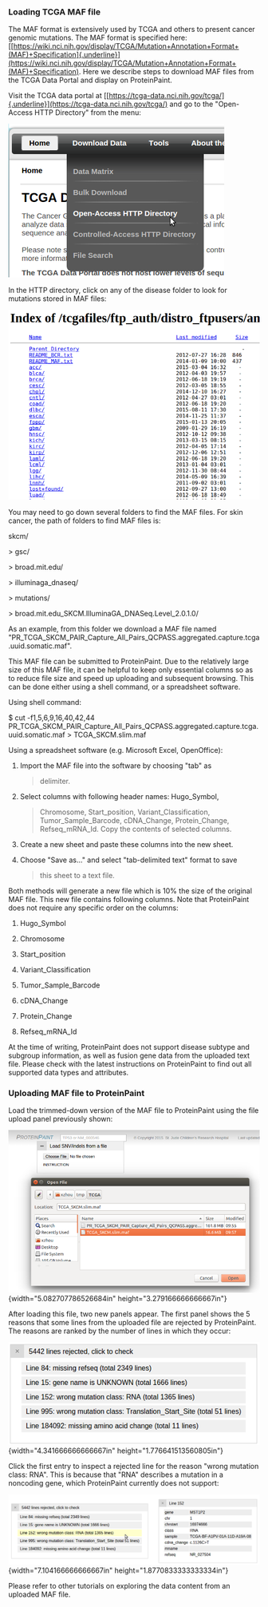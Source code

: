 ### **Loading TCGA MAF file**

The MAF format is extensively used by TCGA and others to present cancer
genomic mutations. The MAF format is specified here:
[[https://wiki.nci.nih.gov/display/TCGA/Mutation+Annotation+Format+(MAF)+Specification]{.underline}](https://wiki.nci.nih.gov/display/TCGA/Mutation+Annotation+Format+(MAF)+Specification).
Here we describe steps to download MAF files from the TCGA Data Portal
and display on ProteinPaint.

Visit the TCGA data portal at [[https://tcga-data.nci.nih.gov/tcga/]{.underline}](https://tcga-data.nci.nih.gov/tcga/) and go to the "Open-Access HTTP Directory" from the menu:

![](../../../images/guides/proteinpaint/advanced-guides/loading-tcga-maf-file/media/image3.png)

In the HTTP directory, click on any of the disease folder to look for
mutations stored in MAF files:

![](../../../images/guides/proteinpaint/advanced-guides/loading-tcga-maf-file/media/image1.png)

You may need to go down several folders to find the MAF files. For skin
cancer, the path of folders to find MAF files is:

skcm/

\> gsc/

\> broad.mit.edu/

\> illuminaga\_dnaseq/

\> mutations/

\> broad.mit.edu\_SKCM.IlluminaGA\_DNASeq.Level\_2.0.1.0/

As an example, from this folder we download a MAF file named
"PR\_TCGA\_SKCM\_PAIR\_Capture\_All\_Pairs\_QCPASS.aggregated.capture.tcga.uuid.somatic.maf".

This MAF file can be submitted to ProteinPaint. Due to the relatively
large size of this MAF file, it can be helpful to keep only essential
columns so as to reduce file size and speed up uploading and subsequent
browsing. This can be done either using a shell command, or a
spreadsheet software.

Using shell command:

\$ cut -f1,5,6,9,16,40,42,44
PR\_TCGA\_SKCM\_PAIR\_Capture\_All\_Pairs\_QCPASS.aggregated.capture.tcga.uuid.somatic.maf
\> TCGA\_SKCM.slim.maf

Using a spreadsheet software (e.g. Microsoft Excel, OpenOffice):

1.  Import the MAF file into the software by choosing "tab" as
    > delimiter.

2.  Select columns with following header names: Hugo\_Symbol,
    > Chromosome, Start\_position, Variant\_Classification,
    > Tumor\_Sample\_Barcode, cDNA\_Change, Protein\_Change,
    > Refseq\_mRNA\_Id. Copy the contents of selected columns.

3.  Create a new sheet and paste these columns into the new sheet.

4.  Choose "Save as..." and select "tab-delimited text" format to save
    > this sheet to a text file.

Both methods will generate a new file which is 10% the size of the
original MAF file. This new file contains following columns. Note that
ProteinPaint does not require any specific order on the columns:

1.  Hugo\_Symbol

2.  Chromosome

3.  Start\_position

4.  Variant\_Classification

5.  Tumor\_Sample\_Barcode

6.  cDNA\_Change

7.  Protein\_Change

8.  Refseq\_mRNA\_Id

At the time of writing, ProteinPaint does not support disease subtype
and subgroup information, as well as fusion gene data from the uploaded
text file. Please check with the latest instructions on ProteinPaint to
find out all supported data types and attributes.

### **Uploading MAF file to ProteinPaint**

Load the trimmed-down version of the MAF file to ProteinPaint using the
file upload panel previously shown:

![](../../../images/guides/proteinpaint/advanced-guides/loading-tcga-maf-file/media/image5.png){width="5.082707786526684in"
height="3.279166666666667in"}

After loading this file, two new panels appear. The first panel shows
the 5 reasons that some lines from the uploaded file are rejected by
ProteinPaint. The reasons are ranked by the number of lines in which
they occur:

![](../../../images/guides/proteinpaint/advanced-guides/loading-tcga-maf-file/media/image4.png){width="4.341666666666667in"
height="1.776641513560805in"}

Click the first entry to inspect a rejected line for the reason "wrong
mutation class: RNA". This is because that "RNA" describes a mutation in
a noncoding gene, which ProteinPaint currently does not support:

![](../../../images/guides/proteinpaint/advanced-guides/loading-tcga-maf-file/media/image2.png){width="7.104166666666667in"
height="1.8770833333333334in"}

Please refer to other tutorials on exploring the data content from an
uploaded MAF file.
